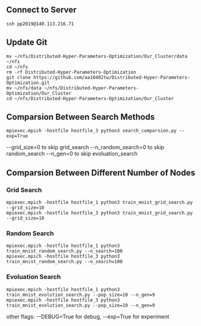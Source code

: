 ## Connect to Server
	ssh pp2019@140.113.216.71

## Update Git
	mv ~/nfs/Distributed-Hyper-Parameters-Optimization/Our_Cluster/data ~/nfs
	cd ~/nfs
	rm -rf Distributed-Hyper-Parameters-Optimization
	git clone https://github.com/aa10402tw/Distributed-Hyper-Parameters-Optimization.git
	mv ~/nfs/data ~/nfs/Distributed-Hyper-Parameters-Optimization/Our_Cluster
	cd ~/nfs/Distributed-Hyper-Parameters-Optimization/Our_Cluster

## Comparsion Between Search Methods
	mpiexec.mpich -hostfile hostfile_3 python3 search_comparsion.py --exp=True
--grid_size=0 to skip grid_search
--n_random_search=0 to skip random_search
--n_gen=0 to skip evoluation_search

## Comparsion Between Different Number of Nodes

### Grid Search
	mpiexec.mpich -hostfile hostfile_1 python3 train_mnist_grid_search.py --grid_size=10 
	mpiexec.mpich -hostfile hostfile_3 python3 train_mnist_grid_search.py --grid_size=10 

### Random Search
	mpiexec.mpich -hostfile hostfile_1 python3 train_mnist_random_search.py --n_search=100
	mpiexec.mpich -hostfile hostfile_3 python3 train_mnist_random_search.py --n_search=100

### Evoluation Search
	mpiexec.mpich -hostfile hostfile_1 python3 train_mnist_evolution_search.py --pop_size=10 --n_gen=9 
	mpiexec.mpich -hostfile hostfile_3 python3 train_mnist_evolution_search.py --pop_size=10 --n_gen=9 

other flags: --DEBUG=True for debug, --exp=True for experiment

